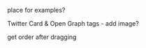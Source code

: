 <!-- breaking jQuery chainability -->

<!-- add jsFiddles example links -->

<!-- commercial buttons -->

<!-- hero buttons -->

place for examples?

<!-- contributing in appendix -->

Twitter Card & Open Graph tags - add image?

<!-- jshint page js -->

<!-- note about jQuery chainability with methods that return stuff -->

get order after dragging
